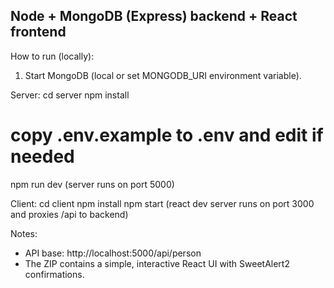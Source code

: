 Node + MongoDB (Express) backend + React frontend
-----------------------------------------------
How to run (locally):

1) Start MongoDB (local or set MONGODB_URI environment variable).

Server:
  cd server
  npm install
  # copy .env.example to .env and edit if needed
  npm run dev
(server runs on port 5000)

Client:
  cd client
  npm install
  npm start
(react dev server runs on port 3000 and proxies /api to backend)

Notes:
  - API base: http://localhost:5000/api/person
  - The ZIP contains a simple, interactive React UI with SweetAlert2 confirmations.

